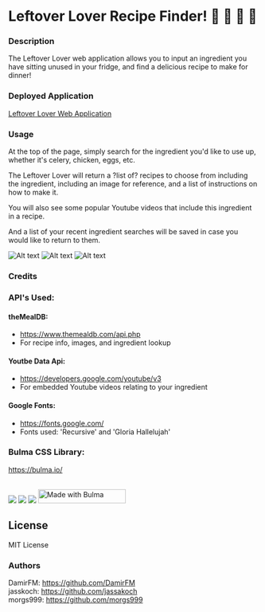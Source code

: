 # Leftover Lover Recipe Finder! 🥬  🍎  🥚  🥩

### Description
The Leftover Lover web application allows you to input an ingredient you have sitting unused in your fridge, and find a delicious recipe to make for dinner!

### Deployed Application
[Leftover Lover Web Application](https://damirfm.github.io/leftover/)

### Usage
At the top of the page, simply search for the ingredient you'd like to use up, whether it's celery, chicken, eggs, etc.

The Leftover Lover will return a ?list of? recipes to choose from including the ingredient, including an image for reference, and a list of instructions on how to make it.

You will also see some popular Youtube videos that include this ingredient in a recipe.

And a list of your recent ingredient searches will be saved in case you would like to return to them.

![Alt text](./Assets/images/Opening%20Page.gif "Opening Page")
![Alt text](./Assets/images/Search%20Result.gif "Search Result")
![Alt text](./Assets/images/Recent%20Search.gif "Recent Search")


### Credits
### API's Used:
#### theMealDB: 
 - https://www.themealdb.com/api.php
 - For recipe info, images, and ingredient lookup
#### Youtbe Data Api: 
 - https://developers.google.com/youtube/v3
 - For embedded Youtube videos relating to your ingredient

#### Google Fonts: 
 - https://fonts.google.com/
 - Fonts used: 'Recursive' and 'Gloria Hallelujah'

### Bulma CSS Library: 
https://bulma.io/

<br>
<img src="https://img.shields.io/badge/CSS3-1572B6?style=for-the-badge&logo=css3&logoColor=white" />    
<img src="https://img.shields.io/badge/HTML5-E34F26?style=for-the-badge&logo=html5&logoColor=white" />  
<img src="https://img.shields.io/badge/JavaScript-F7DF1E?style=for-the-badge&logo=javascript&logoColor=black" />  
<img src="https://bulma.io/images/made-with-bulma.png" alt="Made with Bulma" width="176" height="28">

## License
MIT License

### Authors
DamirFM: https://github.com/DamirFM <br>
jasskoch: https://github.com/jassakoch <br>
morgs999: https://github.com/morgs999 <br>
